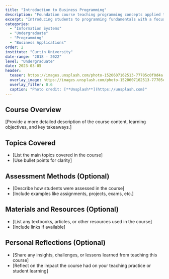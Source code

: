 ```yaml
---
title: "Introduction to Business Programming"
description: "Foundation course teaching programming concepts applied to business problems"
excerpt: "Introducing students to programming fundamentals with a focus on business applications."
categories: 
  - "Information Systems"
  - "Undergraduate"
  - "Programming"
  - "Business Applications"
order: 2
institute: "Curtin University"
date-range: "2018 - 2022"
level: "Undergraduate"
date: 2023-03-05
header:
  teaser: https://images.unsplash.com/photo-1520607162513-77705c0f0d4a
  overlay_image: https://images.unsplash.com/photo-1520607162513-77705c0f0d4a
  overlay_filter: 0.6
  caption: "Photo credit: [**Unsplash**](https://unsplash.com)"
---
```


## Course Overview

[Provide a more detailed description of the course content, learning objectives, and key takeaways.]

## Topics Covered

* [List the main topics covered in the course]
* [Use bullet points for clarity]

## Assessment Methods (Optional)

* [Describe how students were assessed in the course]
* [Include examples like assignments, projects, exams, etc.]

## Materials and Resources (Optional)

* [List any textbooks, articles, or other resources used in the course]
* [Include links if available]

## Personal Reflections (Optional)

* [Share any insights, challenges, or lessons learned from teaching this course]
* [Reflect on the impact the course had on your teaching practice or student learning]